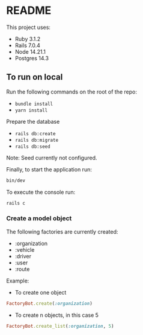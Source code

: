 # README

This project uses:
* Ruby 3.1.2
* Rails 7.0.4
* Node 14.21.1
* Postgres 14.3

To run on local
-----
Run the following commands on the root of the repo:
* `bundle install`
* `yarn install`

Prepare the database
* `rails db:create`
* `rails db:migrate`
* `rails db:seed`

Note: Seed currently not configured.

Finally, to start the application run:
```bash
bin/dev
```

To execute the console run:
```bash
rails c
```

### Create a model object
The following factories are currently created:
* :organization
* :vehicle
* :driver
* :user
* :route

Example:
* To create one object
```ruby
FactoryBot.create(:organization)
```
* To create n objects, in this case 5
```ruby
FactoryBot.create_list(:organization, 5)
```
